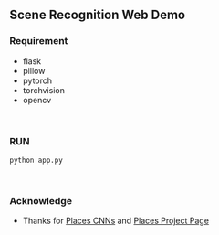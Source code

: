 ## Scene Recognition Web Demo

### Requirement

* flask
* pillow
* pytorch
* torchvision
* opencv

<br>

### RUN

```
python app.py
```

<br>



### Acknowledge

* Thanks for [Places CNNs](https://github.com/CSAILVision/places365) and [Places Project Page](http://places2.csail.mit.edu/)





